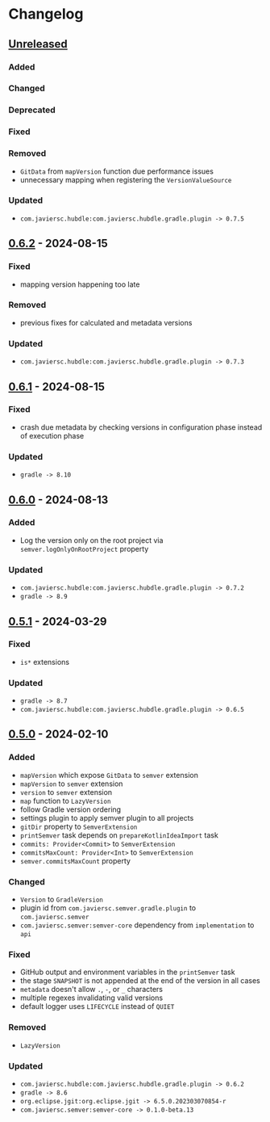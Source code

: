 # Changelog

## [Unreleased]

### Added

### Changed

### Deprecated

### Fixed

### Removed

- `GitData` from `mapVersion` function due performance issues
- unnecessary mapping when registering the `VersionValueSource`

### Updated

- `com.javiersc.hubdle:com.javiersc.hubdle.gradle.plugin -> 0.7.5`

## [0.6.2] - 2024-08-15

### Fixed

- mapping version happening too late

### Removed

- previous fixes for calculated and metadata versions

### Updated

- `com.javiersc.hubdle:com.javiersc.hubdle.gradle.plugin -> 0.7.3`

## [0.6.1] - 2024-08-15

### Fixed

- crash due metadata by checking versions in configuration phase instead of execution phase 

### Updated

- `gradle -> 8.10`

## [0.6.0] - 2024-08-13

### Added

- Log the version only on the root project via `semver.logOnlyOnRootProject` property

### Updated

- `com.javiersc.hubdle:com.javiersc.hubdle.gradle.plugin -> 0.7.2`
- `gradle -> 8.9`

## [0.5.1] - 2024-03-29

### Fixed

- `is*` extensions

### Updated

- `gradle -> 8.7`
- `com.javiersc.hubdle:com.javiersc.hubdle.gradle.plugin -> 0.6.5`

## [0.5.0] - 2024-02-10

### Added

- `mapVersion` which expose `GitData` to `semver` extension
- `mapVersion` to `semver` extension
- `version` to `semver` extension
- `map` function to `LazyVersion`
- follow Gradle version ordering
- settings plugin to apply semver plugin to all projects
- `gitDir` property to `SemverExtension`
- `printSemver` task depends on `prepareKotlinIdeaImport` task
- `commits: Provider<Commit>` to `SemverExtension`
- `commitsMaxCount: Provider<Int>` to `SemverExtension`
- `semver.commitsMaxCount` property

### Changed

- `Version` to `GradleVersion`
- plugin id from `com.javiersc.semver.gradle.plugin` to `com.javiersc.semver`
- `com.javiersc.semver:semver-core` dependency from `implementation` to `api`

### Fixed

- GitHub output and environment variables in the `printSemver` task
- the stage `SNAPSHOT` is not appended at the end of the version in all cases
- `metadata` doesn't allow `.`, `-`, or `_` characters
- multiple regexes invalidating valid versions
- default logger uses `LIFECYCLE` instead of `QUIET`

### Removed

- `LazyVersion`

### Updated

- `com.javiersc.hubdle:com.javiersc.hubdle.gradle.plugin -> 0.6.2`
- `gradle -> 8.6`
- `org.eclipse.jgit:org.eclipse.jgit -> 6.5.0.202303070854-r`
- `com.javiersc.semver:semver-core -> 0.1.0-beta.13`

[Unreleased]: https://github.com/JavierSegoviaCordoba/semver-gradle-plugin/compare/0.6.2...HEAD

[0.6.2]: https://github.com/JavierSegoviaCordoba/semver-gradle-plugin/compare/0.6.1...0.6.2

[0.6.1]: https://github.com/JavierSegoviaCordoba/semver-gradle-plugin/compare/0.6.0...0.6.1

[0.6.0]: https://github.com/JavierSegoviaCordoba/semver-gradle-plugin/compare/0.5.1...0.6.0

[0.5.1]: https://github.com/JavierSegoviaCordoba/semver-gradle-plugin/compare/0.5.0...0.5.1

[0.5.0]: https://github.com/JavierSegoviaCordoba/semver-gradle-plugin/commits/0.5.0
